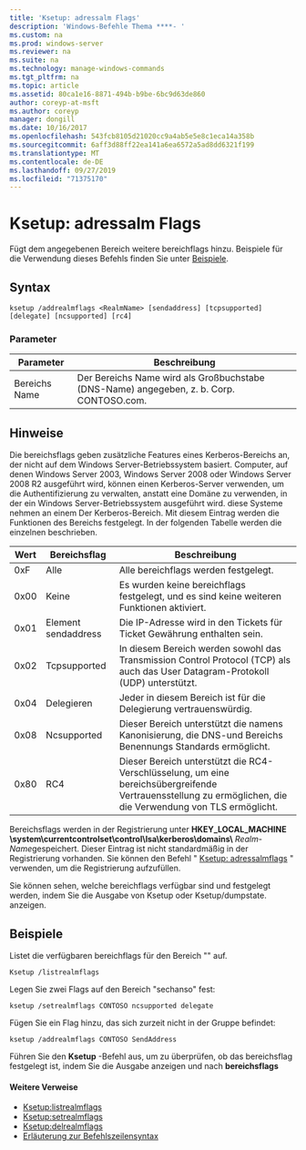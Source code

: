 ```yaml
---
title: 'Ksetup: adressalm Flags'
description: 'Windows-Befehle Thema ****- '
ms.custom: na
ms.prod: windows-server
ms.reviewer: na
ms.suite: na
ms.technology: manage-windows-commands
ms.tgt_pltfrm: na
ms.topic: article
ms.assetid: 80ca1e16-8871-494b-b9be-6bc9d63de860
author: coreyp-at-msft
ms.author: coreyp
manager: dongill
ms.date: 10/16/2017
ms.openlocfilehash: 543fcb8105d21020cc9a4ab5e5e8c1eca14a358b
ms.sourcegitcommit: 6aff3d88ff22ea141a6ea6572a5ad8dd6321f199
ms.translationtype: MT
ms.contentlocale: de-DE
ms.lasthandoff: 09/27/2019
ms.locfileid: "71375170"
---
```

# <a name="ksetupaddrealmflags"></a>Ksetup: adressalm Flags



Fügt dem angegebenen Bereich weitere bereichflags hinzu. Beispiele für die Verwendung dieses Befehls finden Sie unter [Beispiele](#BKMK_Examples).

## <a name="syntax"></a>Syntax

```
ksetup /addrealmflags <RealmName> [sendaddress] [tcpsupported] [delegate] [ncsupported] [rc4]
```

### <a name="parameters"></a>Parameter

|Parameter|Beschreibung|
|---------|-----------|
|Bereichs Name|Der Bereichs Name wird als Großbuchstabe (DNS-Name) angegeben, z. b. Corp. CONTOSO.com.|

## <a name="remarks"></a>Hinweise

Die bereichsflags geben zusätzliche Features eines Kerberos-Bereichs an, der nicht auf dem Windows Server-Betriebssystem basiert. Computer, auf denen Windows Server 2003, Windows Server 2008 oder Windows Server 2008 R2 ausgeführt wird, können einen Kerberos-Server verwenden, um die Authentifizierung zu verwalten, anstatt eine Domäne zu verwenden, in der ein Windows Server-Betriebssystem ausgeführt wird. diese Systeme nehmen an einem Der Kerberos-Bereich. Mit diesem Eintrag werden die Funktionen des Bereichs festgelegt. In der folgenden Tabelle werden die einzelnen beschrieben.

|Wert|Bereichsflag|Beschreibung|
|-----|----------|-----------|
|0xF|Alle|Alle bereichflags werden festgelegt.|
|0x00|Keine|Es wurden keine bereichflags festgelegt, und es sind keine weiteren Funktionen aktiviert.|
|0x01|Element sendaddress|Die IP-Adresse wird in den Tickets für Ticket Gewährung enthalten sein.|
|0x02|Tcpsupported|In diesem Bereich werden sowohl das Transmission Control Protocol (TCP) als auch das User Datagram-Protokoll (UDP) unterstützt.|
|0x04|Delegieren|Jeder in diesem Bereich ist für die Delegierung vertrauenswürdig.|
|0x08|Ncsupported|Dieser Bereich unterstützt die namens Kanonisierung, die DNS-und Bereichs Benennungs Standards ermöglicht.|
|0x80|RC4|Dieser Bereich unterstützt die RC4-Verschlüsselung, um eine bereichsübergreifende Vertrauensstellung zu ermöglichen, die die Verwendung von TLS ermöglicht.|

Bereichsflags werden in der Registrierung unter **HKEY_LOCAL_MACHINE \system\currentcontrolset\control\lsa\kerberos\domains\\** <em>Realm-Name</em>gespeichert. Dieser Eintrag ist nicht standardmäßig in der Registrierung vorhanden. Sie können den Befehl " [Ksetup: adressalmflags](ksetup-addrealmflags.md) " verwenden, um die Registrierung aufzufüllen.

Sie können sehen, welche bereichflags verfügbar sind und festgelegt werden, indem Sie die Ausgabe von Ksetup oder Ksetup/dumpstate. anzeigen.

## <a name="BKMK_Examples"></a>Beispiele

Listet die verfügbaren bereichflags für den Bereich "" auf.
```
Ksetup /listrealmflags
```
Legen Sie zwei Flags auf den Bereich "sechanso" fest:
```
ksetup /setrealmflags CONTOSO ncsupported delegate
```
Fügen Sie ein Flag hinzu, das sich zurzeit nicht in der Gruppe befindet:
```
ksetup /addrealmflags CONTOSO SendAddress
```
Führen Sie den **Ksetup** -Befehl aus, um zu überprüfen, ob das bereichsflag festgelegt ist, indem Sie die Ausgabe anzeigen und nach **bereichsflags**

#### <a name="additional-references"></a>Weitere Verweise

-   [Ksetup:listrealmflags](ksetup-listrealmflags.md)
-   [Ksetup:setrealmflags](ksetup-setrealmflags.md)
-   [Ksetup:delrealmflags](ksetup-delrealmflags.md)
-   [Erläuterung zur Befehlszeilensyntax](command-line-syntax-key.md)